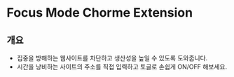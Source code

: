 # Focus Mode Chorme Extension

## 개요

- 집중을 방해하는 웹사이트를 차단하고 생산성을 높일 수 있도록 도와줍니다.
- 시간을 낭비하는 사이트의 주소를 직접 입력하고 토글로 손쉽게 ON/OFF 해보세요.
